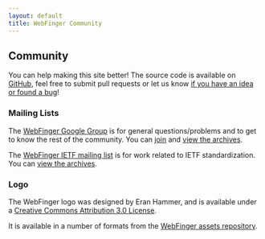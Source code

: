 ```yaml
---
layout: default
title: WebFinger Community
---
```


## Community

You can help making this site better! The source code is available on
[GitHub][github-repo], feel free to submit pull requests or let us know [if you
have an idea or found a bug][new-issue]!

[github-repo]: https://github.com/webfinger/webfinger.net
[new-issue]: https://github.com/webfinger/webfinger.net/issues/new

### Mailing Lists

The [WebFinger Google Group][google-group] is for general questions/problems
and to get to know the rest of the community. You can [join][google-join] and
[view the archives][google-archives].

The [WebFinger IETF mailing list][ietf-list] is for work related to IETF
standardization. You can [view the archives][ietf-archives].

[google-group]: https://groups.google.com/forum/#!forum/webfinger
[google-join]: https://groups.google.com/forum/#!forum/webfinger/join
[google-archives]: https://groups.google.com/forum/#!forum/webfinger
[ietf-list]: https://www.ietf.org/mailman/listinfo/webfinger
[ietf-archives]: https://www.ietf.org/mail-archive/web/webfinger/

### Logo

The WebFinger logo was designed by Eran Hammer, and is available under a
[Creative Commons Attribution 3.0 License][cc-by].

It is available in a number of formats from the [WebFinger assets repository][].

[cc-by]: https://creativecommons.org/licenses/by/3.0/
[WebFinger assets repository]: https://github.com/webfinger/assets/tree/gh-pages/logo
